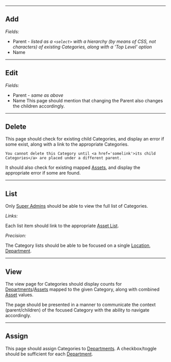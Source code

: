
---


## Add ##
_Fields:_
  * Parent - _listed as a `<select>` with a hierarchy (by means of CSS, not characters) of existing Categories, along with a 'Top Level' option_
  * Name


---


## Edit ##
_Fields:_
  * Parent - _same as above_
  * Name
This page should mention that changing the Parent also changes the children accordingly.


---


## Delete ##
This page should check for existing child Categories, and display an error if some exist, along with a link to the appropriate Categories.

`You cannot delete this Category until <a href='somelink'>its child Categories</a> are placed under a different parent.`

It should also check for existing mapped [Assets](Assets.md), and display the appropriate error if some are found.


---


## List ##
Only [Super Admins](#Super_Admin.md) should be able to view the full list of Categories.

_Links:_

Each list item should link to the appropriate [Asset List](Assets#List.md).

_Precision:_

The Category lists should be able to be focused on a single [Location](Locations.md), [Department](Departments.md).


---


## View ##
The view page for Categories should display counts for [Departments](Departments.md)/[Assets](Assets.md) mapped to the given Category, along with combined [Asset](Assets.md) values.

The page should be presented in a manner to communicate the context (parent/children) of the focused Category with the ability to navigate accordingly.


---


## Assign ##
This page should assign Categories to [Departments](Departments.md). A checkbox/toggle should be sufficient for each [Department](Departments.md).
